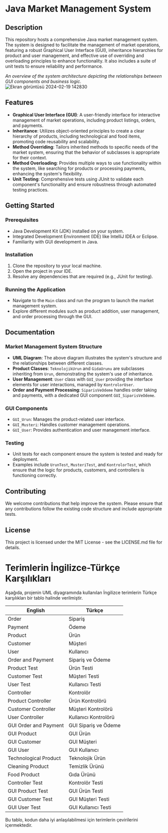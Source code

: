 # Java Market Management System

## Description

This repository hosts a comprehensive Java market management system. The system is designed to facilitate the management of market operations, featuring a robust Graphical User Interface (GUI), inheritance hierarchies for product and user management, and effective use of overriding and overloading principles to enhance functionality. It also includes a suite of unit tests to ensure reliability and performance.



*An overview of the system architecture depicting the relationships between GUI components and business logic.*
![Ekran görüntüsü 2024-02-19 142830](https://github.com/onurkaanhazer/Java-Market-Management-System/assets/122304587/35c840de-ab14-41a2-a2e1-3adb3699e136)

## Features

- **Graphical User Interface (GUI)**: A user-friendly interface for interactive management of market operations, including product listings, orders, and payments.
- **Inheritance**: Utilizes object-oriented principles to create a clear hierarchy of products, including technological and food items, promoting code reusability and scalability.
- **Method Overriding**: Tailors inherited methods to specific needs of the market system, ensuring that the behavior of subclasses is appropriate for their context.
- **Method Overloading**: Provides multiple ways to use functionality within the system, like searching for products or processing payments, enhancing the system's flexibility.
- **Unit Testing**: Comprehensive tests using JUnit to validate each component's functionality and ensure robustness through automated testing practices.

## Getting Started

### Prerequisites
- Java Development Kit (JDK) installed on your system.
- Integrated Development Environment (IDE) like IntelliJ IDEA or Eclipse.
- Familiarity with GUI development in Java.

### Installation
1. Clone the repository to your local machine.
2. Open the project in your IDE.
3. Resolve any dependencies that are required (e.g., JUnit for testing).

### Running the Application
- Navigate to the `Main` class and run the program to launch the market management system.
- Explore different modules such as product addition, user management, and order processing through the GUI.

## Documentation

### Market Management System Structure
- **UML Diagram**: The above diagram illustrates the system's structure and the relationships between different classes.
- **Product Classes**: `TeknolojikUrun` and `GidaUrunu` are subclasses inheriting from `Urun`, demonstrating the system's use of inheritance.
- **User Management**: `User` class with `GUI_User` providing the interface elements for user interactions, managed by `KontrolorUser`.
- **Order and Payment Processing**: `SiparisVeOdeme` handles order taking and payments, with a dedicated GUI component `GUI_SiparisVeOdeme`.

### GUI Components
- `GUI_Urun`: Manages the product-related user interface.
- `GUI_Musteri`: Handles customer management operations.
- `GUI_User`: Provides authentication and user management interface.

### Testing
- Unit tests for each component ensure the system is tested and ready for deployment.
- Examples include `UrunTest`, `MusteriTest`, and `KontrolorTest`, which ensure that the logic for products, customers, and controllers is functioning correctly.

## Contributing
We welcome contributions that help improve the system. Please ensure that any contributions follow the existing code structure and include appropriate tests.

## License
This project is licensed under the MIT License - see the LICENSE.md file for details.
# Terimlerin İngilizce-Türkçe Karşılıkları

Aşağıda, projenin UML diyagramında kullanılan İngilizce terimlerin Türkçe karşılıkları bir tablo halinde verilmiştir.

| English            | Türkçe                  |
|-----------------------|-------------------------|
| Order                 | Sipariş                 |
| Payment               | Ödeme                   |
| Product               | Ürün                    |
| Customer              | Müşteri                 |
| User                  | Kullanıcı               |
| Order and Payment     | Sipariş ve Ödeme        |
| Product Test          | Ürün Testi              |
| Customer Test         | Müşteri Testi           |
| User Test             | Kullanıcı Testi         |
| Controller            | Kontrolör               |
| Product Controller    | Ürün Kontrolörü         |
| Customer Controller   | Müşteri Kontrolörü      |
| User Controller       | Kullanıcı Kontrolörü    |
| GUI Order and Payment | GUI Sipariş ve Ödeme    |
| GUI Product           | GUI Ürün                |
| GUI Customer          | GUI Müşteri             |
| GUI User              | GUI Kullanıcı           |
| Technological Product | Teknolojik Ürün         |
| Cleaning Product      | Temizlik Ürünü          |
| Food Product          | Gıda Ürünü              |
| Controller Test       | Kontrolör Testi         |
| GUI Product Test      | GUI Ürün Testi          |
| GUI Customer Test     | GUI Müşteri Testi       |
| GUI User Test         | GUI Kullanıcı Testi     |

Bu tablo, kodun daha iyi anlaşılabilmesi için terimlerin çevirilerini içermektedir.

